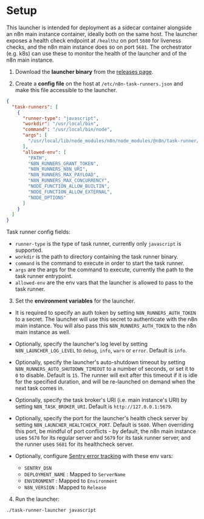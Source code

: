# Setup

This launcher is intended for deployment as a sidecar container alongside an n8n main instance container, ideally both on the same host. The launcher exposes a health check endpoint at `/healthz` on port `5680` for liveness checks, and the n8n main instance does so on port `5681`. The orchestrator (e.g. k8s) can use these to monitor the health of the launcher and of the n8n main instance.

1. Download the **launcher binary** from the [releases page](https://github.com/n8n-io/task-runner-launcher/releases).

2. Create a **config file** on the host at `/etc/n8n-task-runners.json` and make this file accessible to the launcher.

```json
{
  "task-runners": [
    {
      "runner-type": "javascript",
      "workdir": "/usr/local/bin",
      "command": "/usr/local/bin/node",
      "args": [
        "/usr/local/lib/node_modules/n8n/node_modules/@n8n/task-runner/dist/start.js"
      ],
      "allowed-env": [
        "PATH",
        "N8N_RUNNERS_GRANT_TOKEN",
        "N8N_RUNNERS_N8N_URI",
        "N8N_RUNNERS_MAX_PAYLOAD",
        "N8N_RUNNERS_MAX_CONCURRENCY",
        "NODE_FUNCTION_ALLOW_BUILTIN",
        "NODE_FUNCTION_ALLOW_EXTERNAL",
        "NODE_OPTIONS"
      ]
    }
  ]
}
```

Task runner config fields:

- `runner-type` is the type of task runner, currently only `javascript` is supported.
- `workdir` is the path to directory containing the task runner binary.
- `command` is the command to execute in order to start the task runner.
- `args` are the args for the command to execute, currently the path to the task runner entrypoint.
- `allowed-env` are the env vars that the launcher is allowed to pass to the task runner.

3. Set the **environment variables** for the launcher.

- It is required to specify an auth token by setting `N8N_RUNNERS_AUTH_TOKEN` to a secret. The launcher will use this secret to authenticate with the n8n main instance. You will also pass this `N8N_RUNNERS_AUTH_TOKEN` to the n8n main instance as well.

- Optionally, specify the launcher's log level by setting `N8N_LAUNCHER_LOG_LEVEL` to `debug`, `info`, `warn` or `error`. Default is `info`.

- Optionally, specify the launcher's auto-shutdown timeout by setting `N8N_RUNNERS_AUTO_SHUTDOWN_TIMEOUT` to a number of seconds, or set it to `0` to disable. Default is `15`. The runner will exit after this timeout if it is idle for the specified duration, and will be re-launched on demand when the next task comes in.

- Optionally, specify the task broker's URI (i.e. main instance's URI) by setting `N8N_TASK_BROKER_URI`. Default is `http://127.0.0.1:5679`.

- Optionally, specify the port for the launcher's health check server by setting `N8N_LAUNCHER_HEALTCHECK_PORT`. Default is `5680`. When overriding this port, be mindful of port conflicts - by default, the n8n main instance uses `5678` for its regular server and `5679` for its task runner server, and the runner uses `5681` for its healthcheck server. 

- Optionally, configure [Sentry error tracking](https://docs.sentry.io/platforms/go/configuration/options/) with these env vars:

  - `SENTRY_DSN`
  - `DEPLOYMENT_NAME` : Mapped to `ServerName`
  - `ENVIRONMENT` : Mapped to `Environment`
  - `N8N_VERSION` : Mapped to `Release`

4. Run the launcher:

```sh
./task-runner-launcher javascript
```
